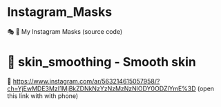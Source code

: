# Instagram_Masks
🎭 📸 My Instagram Masks (source code)

# 📂 skin_smoothing - Smooth skin
🔗 https://www.instagram.com/ar/563214615057958/?ch=YjEwMDE3MzI1MjBkZDNkNzYzNzMzNzNlODY0ODZlYmE%3D (open this link with with phone)
